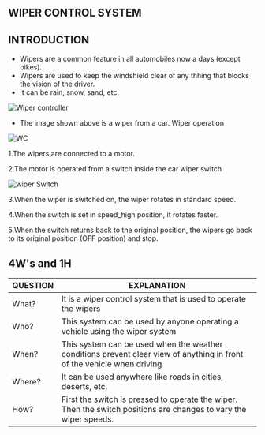 WIPER CONTROL SYSTEM
------
INTRODUCTION
-----------
* Wipers are a common feature in all automobiles now a days (except bikes).
* Wipers are used to keep the windshield clear of any thhing that blocks the vision of the driver.
* It can be rain, snow, sand, etc.

![Wiper controller](https://user-images.githubusercontent.com/101520063/168470476-22dec143-c9f2-4022-9484-7af50ad4065a.png)

* The image shown above is a wiper from a car.
Wiper operation

![WC](https://user-images.githubusercontent.com/101520063/168470543-850d121e-5f7a-49c3-85d5-728c797ee1ed.png)

1.The wipers are connected to a motor.

2.The motor is operated from a switch inside the car
wiper switch

![wiper Switch](https://user-images.githubusercontent.com/101520063/168470586-3fcad288-8bc3-4b6a-92d8-bb519431e415.png)

3.When the wiper is switched on, the wiper rotates in standard speed.

4.When the switch is set in speed_high position, it rotates faster.

5.When the switch returns back to the original position, the wipers go back to its original position (OFF position) and stop.

4W's and 1H
-------
QUESTION | EXPLANATION
---------|------------
What?	| It is a wiper control system that is used to operate the wipers
Who?	|This system can be used by anyone operating a vehicle using the wiper system
When? | This system can be used when the weather conditions prevent clear view of anything in front of the vehicle when driving
Where? |	It can be used anywhere like roads in cities, deserts, etc. 
How? |	First the switch is pressed to operate the wiper. Then the switch positions are changes to vary the wiper speeds.
